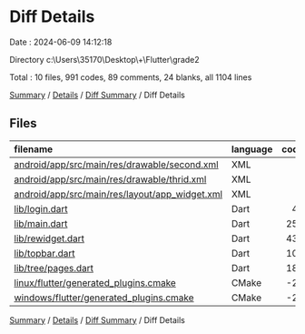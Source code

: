 # Diff Details

Date : 2024-06-09 14:12:18

Directory c:\\Users\\35170\\Desktop\\+\\Flutter\\grade2

Total : 10 files,  991 codes, 89 comments, 24 blanks, all 1104 lines

[Summary](results.md) / [Details](details.md) / [Diff Summary](diff.md) / Diff Details

## Files
| filename | language | code | comment | blank | total |
| :--- | :--- | ---: | ---: | ---: | ---: |
| [android/app/src/main/res/drawable/second.xml](/android/app/src/main/res/drawable/second.xml) | XML | 3 | 0 | 0 | 3 |
| [android/app/src/main/res/drawable/thrid.xml](/android/app/src/main/res/drawable/thrid.xml) | XML | 9 | 0 | 1 | 10 |
| [android/app/src/main/res/layout/app_widget.xml](/android/app/src/main/res/layout/app_widget.xml) | XML | 1 | 0 | 0 | 1 |
| [lib/login.dart](/lib/login.dart) | Dart | 41 | -1 | -3 | 37 |
| [lib/main.dart](/lib/main.dart) | Dart | 251 | 3 | -3 | 251 |
| [lib/rewidget.dart](/lib/rewidget.dart) | Dart | 432 | 4 | 40 | 476 |
| [lib/topbar.dart](/lib/topbar.dart) | Dart | 106 | 0 | -2 | 104 |
| [lib/tree/pages.dart](/lib/tree/pages.dart) | Dart | 189 | 83 | 3 | 275 |
| [linux/flutter/generated_plugins.cmake](/linux/flutter/generated_plugins.cmake) | CMake | -20 | 0 | -6 | -26 |
| [windows/flutter/generated_plugins.cmake](/windows/flutter/generated_plugins.cmake) | CMake | -21 | 0 | -6 | -27 |

[Summary](results.md) / [Details](details.md) / [Diff Summary](diff.md) / Diff Details